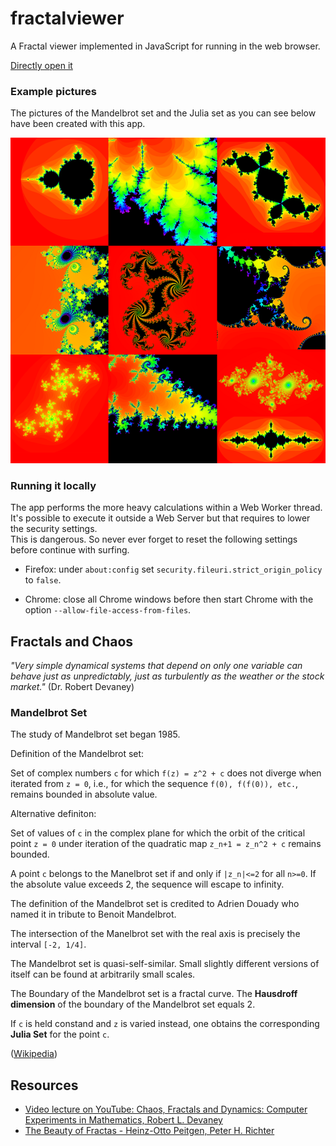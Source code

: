 # fractalviewer
A Fractal viewer implemented in JavaScript for running in the web browser.

[Directly open it](https://n3xus6.github.io/fractalviewer/fract_viewer.html)

### Example pictures

The pictures of the Mandelbrot set and the Julia set as you can see below have been created with this app.

![Fractal Viewer Mandelbrot Set](./collage.png "Mandelbrot Set")

### Running it locally

The app performs the more heavy calculations within a Web Worker thread.\
It's possible to execute it outside a Web Server but that requires to lower the security settings.\
This is dangerous. So never ever forget to reset the following settings before continue with surfing. 

- Firefox: under `about:config` set `security.fileuri.strict_origin_policy` to `false`.

- Chrome: close all Chrome windows before then start Chrome with the option `--allow-file-access-from-files`.

## Fractals and Chaos

*"Very simple dynamical systems that depend on only one variable can behave just as unpredictably, just as turbulently as the weather or the stock market."* (Dr. Robert Devaney)

### Mandelbrot Set

The study of Mandelbrot set began 1985.

Definition of the Mandelbrot set:

Set of complex numbers `c` for which `f(z) = z^2 + c` does not diverge when iterated from `z = 0`, i.e., for which the sequence `f(0), f(f(0)), etc.`, remains bounded in absolute value.

Alternative definiton:

Set of values of `c` in the complex plane for which the orbit of the critical point `z = 0` under iteration of the quadratic map `z_n+1 = z_n^2 + c` remains bounded.

A point `c` belongs to the Manelbrot set if and only if `|z_n|<=2` for all `n>=0`. If the absolute value exceeds 2, the sequence will escape to infinity.

The definition of the Mandelbrot set is credited to Adrien Douady who named it in tribute to Benoit Mandelbrot.

The intersection of the Manelbrot set with the real axis is precisely the interval `[-2, 1/4]`.

The Mandelbrot set is quasi-self-similar. Small slightly different versions of itself can be found at arbitrarily small scales.

The Boundary of the Mandelbrot set is a fractal curve. The **Hausdroff dimension** of the boundary of the Mandelbrot set equals 2.

If `c` is held constand and `z` is varied instead, one obtains the corresponding **Julia Set** for the point `c`.

([Wikipedia](https://en.wikipedia.org/wiki/Mandelbrot_set))

## Resources

- [Video lecture on YouTube: Chaos, Fractals and Dynamics: Computer Experiments in Mathematics, Robert L. Devaney](https://www.youtube.com/watch?v=TVfn6P4Z4-8)
- [The Beauty of Fractas - Heinz-Otto Peitgen, Peter H. Richter](https://www.springer.com/gp/book/9783540158516)